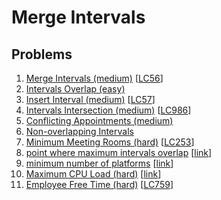 # Merge Intervals

## Problems

1. [Merge Intervals (medium)](Merge-Intervals-(medium).py)
[[LC56](https://leetcode.com/problems/merge-intervals/)]
1. [Intervals Overlap (easy)](Intervals-Overlap-(easy).py)
1. [Insert Interval (medium)](Insert-Interval-(medium).py)
[[LC57](https://leetcode.com/problems/insert-interval/)]
1. [Intervals Intersection (medium)](Intervals-Intersection-(medium).py)
[[LC986](https://leetcode.com/problems/interval-list-intersections/)]
1. [Conflicting Appointments (medium)](Conflicting-Appointments-(medium).py)
1. [Non-overlapping Intervals](Non-overlapping-Intervals-(medium).py)
1. [Minimum Meeting Rooms (hard)](Minimum-Meeting-Rooms-(hard).py)
[[LC253](https://leetcode.com/problems/meeting-rooms-ii/)]
1. [point where maximum intervals overlap](point-where-maximum-intervals-overlap-(medium).py)
[[link](https://www.geeksforgeeks.org/find-the-point-where-maximum-intervals-overlap/)]
1. [minimum number of platforms](minimum-number-of-platforms-(medium).py)
[[link](https://www.geeksforgeeks.org/minimum-number-platforms-required-railwaybus-station/)]
1. [Maximum CPU Load (hard)](Maximum-CPU-Load-(hard).py)
[[link](https://www.geeksforgeeks.org/maximum-cpu-load-from-the-given-list-of-jobs/)]
1. [Employee Free Time (hard)](Employee-Free-Time-(hard).py)
[[LC759](https://leetcode.com/problems/employee-free-time/)]
